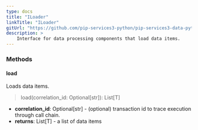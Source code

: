 ```yaml
---
type: docs
title: "ILoader"
linkTitle: "ILoader"
gitUrl: "https://github.com/pip-services3-python/pip-services3-data-python"
description: >
    Interface for data processing components that load data items.
---
```



### Methods

#### load
Loads data items.

> load(correlation_id: Optional[str]): List[T]

- **correlation_id**: Optional[str] - (optional) transaction id to trace execution through call chain.
- **returns**: List[T] - a list of data items

